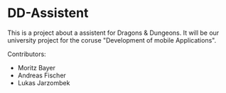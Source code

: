# DD-Assistent

This is a project about a assistent for Dragons & Dungeons. It will be our university project for the coruse "Development of mobile Applications".

Contributors:
- Moritz Bayer
- Andreas Fischer
- Lukas Jarzombek
